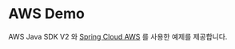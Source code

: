 # AWS Demo

AWS Java SDK V2 와 [Spring Cloud AWS](https://github.com/awspring/spring-cloud-aws) 를 사용한 예제를 제공합니다. 
